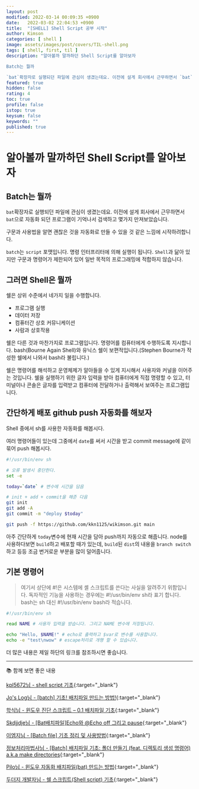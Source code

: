 ```yaml
---
layout: post
modified: 2022-03-14 00:09:35 +0900
date:   2022-03-02 22:04:53 +0900
title:  "[SHELL] Shell Script 공부 시작"
author: Kimson
categories: [ shell ]
image: assets/images/post/covers/TIL-shell.png
tags: [ shell, first, til ]
description: "알아볼까 말까하던 Shell Script를 알아보자

Batch는 뭘까

`bat`확장자로 실행되던 파일에 관심이 생겼는데요. 이전에 설게 회사에서 근무하면서 `bat`으로 자동화 되던 프로그램이 기억나서 검색하고 몇가지 만져보았습니다."
featured: true
hidden: false
rating: 4
toc: true
profile: false
istop: true
keysum: false
keywords: ""
published: true
---
```


# 알아볼까 말까하던 Shell Script를 알아보자

## Batch는 뭘까

`bat`확장자로 실행되던 파일에 관심이 생겼는데요. 이전에 설게 회사에서 근무하면서 `bat`으로 자동화 되던 프로그램이 기억나서 검색하고 몇가지 만져보았습니다.

구문과 사용법을 알면 괜찮은 것을 자동화로 만들 수 있을 것 같은 느낌에 시작하려합니다.

`batch`는 `script` 포맷입니다. 명령 인터프리터에 의해 실행이 됩니다. `Shell`과 닮아 있지만 구문과 명령어가 제한되어 있어 일반 목적의 프로그래밍에 적합하지 않습니다.

## 그러면 Shell은 뭘까

쉘은 상위 수준에서 네가지 일을 수행합니다.

- 프로그램 실행
- 데이터 저장
- 컴퓨터간 상호 커뮤니케이션
- 사람과 상호작용

쉘은 다른 것과 마찬가지로 프로그램입니다. 명령어를 컴퓨터에게 수행하도록 지시합니다. bash(Bourne Again Shell)와 유닉스 쉘이 보편적입니다.(Stephen Bourne가 작성한 쉘에서 나와서 bash라 불립니다.)

쉘은 명령어를 해석하고 운영체제가 알아들을 수 있게 지시해서 사용자와 커널을 이어주는 것입니다. 쉘을 실행하기 위한 글자 입력을 받아 컴퓨터에게 직접 명령할 수 있고, 터미널이나 콘솔은 글자를 입력받고 컴퓨터에 전달하거나 출력해서 보여주는 프로그램입니다.

## 간단하게 배포 github push 자동화를 해보자

Shell 중에서 sh를 사용한 자동화를 해봅시다.

여러 명령어들이 있는데 그중에서 `date`를 써서 시간을 받고 commit message에 같이 묶어 push 해봅시다.

```sh
#!/usr/bin/env sh

# 오류 발생시 중단한다.
set -e

today=`date` # 변수에 시간을 담음

# init + add + commit을 해준 다음
git init
git add -A
git commit -m "deploy $today"

git push -f https://github.com/kkn1125/wikimson.git main
```

아주 간단하게 `today`변수에 현재 시간을 담아 push까지 자동으로 해줍니다. node를 사용하다보면 `build`하고 배포할 때가 있는데, `build`된 `dist`의 내용을 `branch switch`하고 등등 조금 번거로운 부분을 많이 덜어줍니다.

## 기본 명령어

> 여기서 상단에 #!은 시스템에 셸 스크립트를 쓴다는 사실을 알려주기 위함입니다. 독자적인 기능을 사용하는 경우에는 #!/usr/bin/env sh라 표기 합니다. bash는 sh 대신 #!/usr/bin/env bash라 적습니다.

```sh
#!/usr/bin/env sh

read NAME # 사용자 입력을 받습니다. 그리고 NAME 변수에 저장됩니다.

echo "Hello, $NAME!" # echo로 출력하고 $var로 변수를 사용합니다.
echo -e "test\nwow" # escape처리로 개행 할 수 있습니다.
```

더 많은 내용은 제일 하단의 링크를 참조하시면 좋습니다.

-----

📚 함께 보면 좋은 내용

[kpl5672님 - shell script 기초](https://velog.io/@kpl5672/shell-script-%EA%B8%B0%EC%B4%88){:target="_blank"}

[Jo's Log님 - [batch] 기초! 배치파일 만드는 방법!](https://jolog.tistory.com/30){:target="_blank"}

[학식님 - 윈도우 진단 스크립트 – 0.1 배치파일 기초](https://hagsig.tistory.com/2){:target="_blank"}

[Skdjjdje님 - [Bat배치파일]Echo와 @Echo off 그리고 pause](https://skdjjdje.tistory.com/2){:target="_blank"}

[이엠지님 - [Batch file] 기초 정리 및 사용방법](https://emgblog.tistory.com/7){:target="_blank"}

[정보처리마법사님 - [Batch] 배치파일 기초: 폴더 만들기 (feat. 디렉토리 생성 명령어) a.k.a make directories](https://ssscool.tistory.com/412){:target="_blank"}

[Pilo님 - 윈도우 자동화 배치파일(bat) 만드는 방법](https://coconuts.tistory.com/358){:target="_blank"}

[두더지 개발자님 - 쉘 스크립트(Shell script) 기초](https://engineer-mole.tistory.com/200){:target="_blank"}